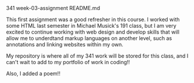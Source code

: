<!--  --> 341 week-03-assignment README.md

This first assignment was a good refresher in this course. I worked with some HTML last semester in Michael Musick's 191 class, but I am very excited to continue working with web design and develop skills that will allow me to underdtand markup languages on another level, such as annotations and linking websites within my own.

My repository is where all of my 341 work will be stored for this class, and I can't wait to add to my portfolio of work in coding!!

Also, I added a poem!!
